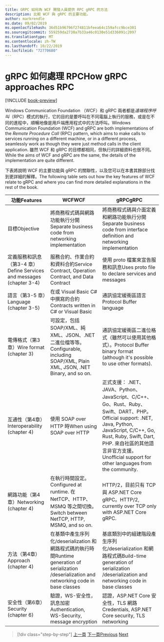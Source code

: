 ```yaml
---
title: GRPC 如何為 WCF 開發人員提供 RPC gRPC 的方法
description: 比較 WCF 與 gRPC 的主要功能。
author: markrendle
ms.date: 09/02/2019
ms.openlocfilehash: 36d51b96796f274811bfeea64c159afcc9bce301
ms.sourcegitcommit: 559259da2738a7b33a46c0130e51d336091c2097
ms.translationtype: MT
ms.contentlocale: zh-TW
ms.lasthandoff: 10/22/2019
ms.locfileid: "72770680"
---
```

# <a name="how-grpc-approaches-rpc"></a><span data-ttu-id="068f9-103">gRPC 如何處理 RPC</span><span class="sxs-lookup"><span data-stu-id="068f9-103">How gRPC approaches RPC</span></span>

[!INCLUDE [book-preview](../../../includes/book-preview.md)]

<span data-ttu-id="068f9-104">Windows Communication Foundation （WCF）和 gRPC 兩者都是*遠端程序呼叫*（RPC）模式的執行，它的目的是要呼叫在不同電腦上執行的服務，或是在不同的進程中，順暢地像是用戶端應用程式中的方法呼叫。</span><span class="sxs-lookup"><span data-stu-id="068f9-104">Windows Communication Foundation (WCF) and gRPC are both implementations of the *Remote Procedure Call* (RPC) pattern, which aims to make calls to services running on a different machine, or in a different process, seamlessly work as though they were just method calls in the client application.</span></span> <span data-ttu-id="068f9-105">雖然 WCF 和 gRPC 的目標都相同，但執行的詳細資料也很不同。</span><span class="sxs-lookup"><span data-stu-id="068f9-105">While the aims of WCF and gRPC are the same, the details of the implementation are quite different.</span></span>

<span data-ttu-id="068f9-106">下表將說明 WCF 的主要功能與 gRPC 的關聯性，以及您可以在本書其餘部分找到更詳細的解釋。</span><span class="sxs-lookup"><span data-stu-id="068f9-106">The following table sets out how the key features of WCF relate to gRPC and where you can find more detailed explanations in the rest of the book.</span></span>

| <span data-ttu-id="068f9-107">功能</span><span class="sxs-lookup"><span data-stu-id="068f9-107">Features</span></span> | <span data-ttu-id="068f9-108">WCF</span><span class="sxs-lookup"><span data-stu-id="068f9-108">WCF</span></span> | <span data-ttu-id="068f9-109">gRPC</span><span class="sxs-lookup"><span data-stu-id="068f9-109">gRPC</span></span> |
| -------- | --- | ---- |
| <span data-ttu-id="068f9-110">目標</span><span class="sxs-lookup"><span data-stu-id="068f9-110">Objective</span></span> | <span data-ttu-id="068f9-111">將商務程式碼與網路功能執行分開</span><span class="sxs-lookup"><span data-stu-id="068f9-111">Separate business code from networking implementation</span></span> | <span data-ttu-id="068f9-112">將商務程式碼與介面定義和網路功能執行分開</span><span class="sxs-lookup"><span data-stu-id="068f9-112">Separate business code from interface definition and networking implementation</span></span> |
| <span data-ttu-id="068f9-113">定義服務和訊息（第3-4 章）</span><span class="sxs-lookup"><span data-stu-id="068f9-113">Define Services and messages (chapter 3-4)</span></span>  | <span data-ttu-id="068f9-114">服務合約、作業合約和資料合約</span><span class="sxs-lookup"><span data-stu-id="068f9-114">Service Contract, Operation Contract, and Data Contract</span></span> | <span data-ttu-id="068f9-115">使用 proto 檔案來宣告服務和訊息</span><span class="sxs-lookup"><span data-stu-id="068f9-115">Uses proto file to declare services and messages</span></span> |
| <span data-ttu-id="068f9-116">語言（第3-5 章）</span><span class="sxs-lookup"><span data-stu-id="068f9-116">Language (chapter 3-5)</span></span> | <span data-ttu-id="068f9-117">在或 Visual Basic C#中撰寫的合約</span><span class="sxs-lookup"><span data-stu-id="068f9-117">Contracts written in C# or Visual Basic</span></span> | <span data-ttu-id="068f9-118">通訊協定緩衝區語言</span><span class="sxs-lookup"><span data-stu-id="068f9-118">Protocol Buffer language</span></span> |
| <span data-ttu-id="068f9-119">電傳格式（第3章）</span><span class="sxs-lookup"><span data-stu-id="068f9-119">Wire format (chapter 3)</span></span> | <span data-ttu-id="068f9-120">可設定，包括 SOAP/XML、純 XML、JSON、.NET 二進位檔等等。</span><span class="sxs-lookup"><span data-stu-id="068f9-120">Configurable, including SOAP/XML, Plain XML, JSON, .NET Binary, and so on.</span></span> | <span data-ttu-id="068f9-121">通訊協定緩衝區二進位格式（雖然可以使用其他格式）。</span><span class="sxs-lookup"><span data-stu-id="068f9-121">Protocol Buffer binary format (although it's possible to use other formats).</span></span>
| <span data-ttu-id="068f9-122">互通性（第4章）</span><span class="sxs-lookup"><span data-stu-id="068f9-122">Interoperability (chapter 4)</span></span> | <span data-ttu-id="068f9-123">使用 SOAP over HTTP 時</span><span class="sxs-lookup"><span data-stu-id="068f9-123">When using SOAP over HTTP</span></span> | <span data-ttu-id="068f9-124">正式支援： .NET、JAVA、Python、JavaScript、C/C++、Go、Rust、Ruby、Swift、DART、PHP。</span><span class="sxs-lookup"><span data-stu-id="068f9-124">Official support: .NET, Java, Python, JavaScript, C/C++, Go, Rust, Ruby, Swift, Dart, PHP.</span></span> <span data-ttu-id="068f9-125">來自社區的其他語言非官方支援。</span><span class="sxs-lookup"><span data-stu-id="068f9-125">Unofficial support for other languages from the community.</span></span> |
| <span data-ttu-id="068f9-126">網路功能（第4章）</span><span class="sxs-lookup"><span data-stu-id="068f9-126">Networking (chapter 4)</span></span> | <span data-ttu-id="068f9-127">在執行時間設定。</span><span class="sxs-lookup"><span data-stu-id="068f9-127">Configured at runtime.</span></span> <span data-ttu-id="068f9-128">在 NetTCP、HTTP、MSMQ 等之間切換。</span><span class="sxs-lookup"><span data-stu-id="068f9-128">Switch between NetTCP, HTTP, MSMQ, and so on.</span></span> | <span data-ttu-id="068f9-129">HTTP/2，目前只有 TCP 與 ASP.NET Core gRPC。</span><span class="sxs-lookup"><span data-stu-id="068f9-129">HTTP/2, currently over TCP only with ASP.NET Core gRPC.</span></span> |
| <span data-ttu-id="068f9-130">方法（第4章）</span><span class="sxs-lookup"><span data-stu-id="068f9-130">Approach (chapter 4)</span></span> | <span data-ttu-id="068f9-131">在基類中產生序列化/deserialization 和網路程式碼的執行時間</span><span class="sxs-lookup"><span data-stu-id="068f9-131">Runtime generation of serialization /deserialization and networking code in base classes</span></span> | <span data-ttu-id="068f9-132">基底類別中的組建階段產生序列化/deserialization 和網路程式碼</span><span class="sxs-lookup"><span data-stu-id="068f9-132">Build-time generation of serialization /deserialization and networking code in base classes</span></span> |
| <span data-ttu-id="068f9-133">安全性（第6章）</span><span class="sxs-lookup"><span data-stu-id="068f9-133">Security (chapter 6)</span></span> | <span data-ttu-id="068f9-134">驗證，WS-安全性，訊息加密</span><span class="sxs-lookup"><span data-stu-id="068f9-134">Authentication, WS-Security, message encryption</span></span> | <span data-ttu-id="068f9-135">認證，ASP.NET Core 安全性，TLS 網路</span><span class="sxs-lookup"><span data-stu-id="068f9-135">Credentials, ASP.NET Core security, TLS networking</span></span> |

>[!div class="step-by-step"]
><span data-ttu-id="068f9-136">[上一頁](grpc-overview.md)
>[下一頁](interface-definition-language.md)</span><span class="sxs-lookup"><span data-stu-id="068f9-136">[Previous](grpc-overview.md)
[Next](interface-definition-language.md)</span></span>

